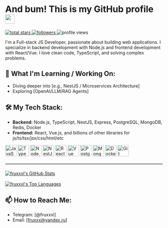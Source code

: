 <h1>
  And bum! This is my GitHub profile
  <img src="https://media.giphy.com/media/hvRJCLFzcasrR4ia7z/giphy.gif" width="30px"/>
</h1>

<p align="left">
  <a href="https://github.com/fruxxxl?tab=repositories&sort=stargazers">
    <img alt="total stars" title="Total stars on GitHub" src="https://custom-icon-badges.demolab.com/github/stars/fruxxxl?color=55960c&style=for-the-badge&labelColor=488207&logo=star"/>
  </a>
  <a href="https://github.com/fruxxxl?tab=followers">
    <img alt="followers" title="Follow me on Github" src="https://custom-icon-badges.demolab.com/github/followers/fruxxxl?color=236ad3&style=for-the-badge&labelColor=1155ba&logo=people"/>
  </a>
  <img src="https://komarev.com/ghpvc/?username=fruxxxl&style=for-the-badge" alt="profile views"/>
</p>

<p>
  I'm a Full-stack JS Developer, passionate about building web applications. I specialize in backend development with Node.js and frontend development with React/Vue. I love clean code, TypeScript, and solving complex problems.
</p>

## 🌱 What I'm Learning / Working On:

*   Diving deeper into [e.g., NestJS / Microservices Architecture]
*   Exploring [OpenAI/LLM/RAG Agents]

## 🛠️ My Tech Stack:

*   **Backend:** Node.js, TypeScript, NestJS, Express, PostgreSQL, MongoDB, Redis, Docker
*   **Frontend:** React, Vue.js, and billions of other libraries for js/ts/tsx/jsx/css/html/etc


<p align="left">
  <a href="https://developer.mozilla.org/en-US/docs/Web/JavaScript" target="_blank" rel="noreferrer"><img src="https://raw.githubusercontent.com/danielcranney/readme-generator/main/public/icons/skills/javascript-colored.svg" width="36" height="36" alt="JavaScript" /></a>
  <a href="https://www.typescriptlang.org/" target="_blank" rel="noreferrer"><img src="https://raw.githubusercontent.com/danielcranney/readme-generator/main/public/icons/skills/typescript-colored.svg" width="36" height="36" alt="TypeScript" /></a>
  <a href="https://nodejs.org/en/" target="_blank" rel="noreferrer"><img src="https://raw.githubusercontent.com/danielcranney/readme-generator/main/public/icons/skills/nodejs-colored.svg" width="36" height="36" alt="Node.js" /></a>
  <a href="https://nestjs.com/" target="_blank" rel="noreferrer"><img src="https://raw.githubusercontent.com/danielcranney/readme-generator/main/public/icons/skills/nestjs-colored.svg" width="36" height="36" alt="NestJS" /></a>
  <a href="https://reactjs.org/" target="_blank" rel="noreferrer"><img src="https://raw.githubusercontent.com/danielcranney/readme-generator/main/public/icons/skills/react-colored.svg" width="36" height="36" alt="React" /></a>
  <a href="https://vuejs.org/" target="_blank" rel="noreferrer"><img src="https://raw.githubusercontent.com/danielcranney/readme-generator/main/public/icons/skills/vuejs-colored.svg" width="36" height="36" alt="Vue" /></a>
  <a href="https://www.postgresql.org/" target="_blank" rel="noreferrer"><img src="https://raw.githubusercontent.com/danielcranney/readme-generator/main/public/icons/skills/postgresql-colored.svg" width="36" height="36" alt="PostgreSQL" /></a>
  <a href="https://www.mongodb.com/" target="_blank" rel="noreferrer"><img src="https://raw.githubusercontent.com/danielcranney/readme-generator/main/public/icons/skills/mongodb-colored.svg" width="36" height="36" alt="MongoDB" /></a>
  <a href="https://www.docker.com/" target="_blank" rel="noreferrer"><img src="https://raw.githubusercontent.com/danielcranney/readme-generator/main/public/icons/skills/docker-colored.svg" width="36" height="36" alt="Docker" /></a>
  <a href="https://git-scm.com/" target="_blank" rel="noreferrer"><img src="https://raw.githubusercontent.com/danielcranney/readme-generator/main/public/icons/skills/git-colored.svg" width="36" height="36" alt="Git" /></a>
</p>

<!-- Start Generation Here -->
<hr style="border: 1px solid #ccc; margin: 20px 0;" />
<!-- End Generation Here -->

<p align="">
  <a href="https://github.com/fruxxxl">
    <img align="" src="https://github-readme-stats.vercel.app/api?username=fruxxxl&show_icons=true&locale=en&theme=graywhite&hide_border=true&count_private=true" alt="fruxxxl's GitHub Stats" />
  </a>
  <br/><br/>
  <a href="https://github.com/fruxxxl">
    <img align="" src="https://github-readme-stats.vercel.app/api/top-langs/?username=fruxxxl&layout=compact&locale=en&theme=graywhite&hide_border=true&langs_count=8" alt="fruxxxl's Top Languages"/>
  </a>
</p>

## 📫 How to Reach Me:

*   Telegram: [@fruxxxl]
*   Email: [fruxxx@yandex.ru]
